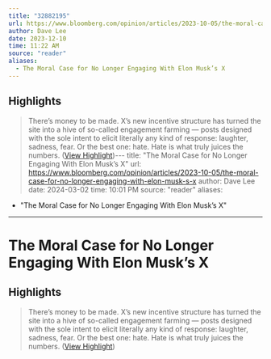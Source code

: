```yaml
---
title: "32882195"
url: https://www.bloomberg.com/opinion/articles/2023-10-05/the-moral-case-for-no-longer-engaging-with-elon-musk-s-x
author: Dave Lee
date: 2023-12-10
time: 11:22 AM
source: "reader"
aliases:
  - The Moral Case for No Longer Engaging With Elon Musk’s X
---
```

## Highlights
> There’s money to be made. X’s new incentive structure has turned the site into a hive of so-called engagement farming — posts designed with the sole intent to elicit literally any kind of response: laughter, sadness, fear. Or the best one: hate. Hate is what truly juices the numbers. ([View Highlight](https://read.readwise.io/read/01hc10xkavgaczrsxye5d06zfy))---
title: "The Moral Case for No Longer Engaging With Elon Musk’s X"
url: https://www.bloomberg.com/opinion/articles/2023-10-05/the-moral-case-for-no-longer-engaging-with-elon-musk-s-x
author: Dave Lee
date: 2024-03-02
time: 10:01 PM
source: "reader"
aliases:
  - "The Moral Case for No Longer Engaging With Elon Musk’s X"
---
# The Moral Case for No Longer Engaging With Elon Musk’s X

## Highlights
> There’s money to be made. X’s new incentive structure has turned the site into a hive of so-called engagement farming — posts designed with the sole intent to elicit literally any kind of response: laughter, sadness, fear. Or the best one: hate. Hate is what truly juices the numbers. ([View Highlight](https://read.readwise.io/read/01hc10xkavgaczrsxye5d06zfy))

